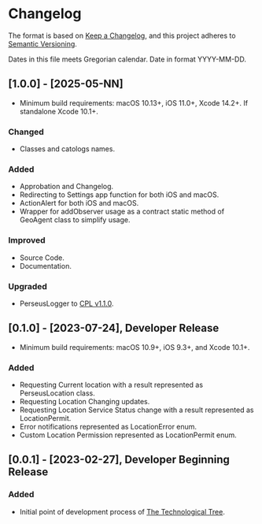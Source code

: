 # Changelog

The format is based on [Keep a Changelog](https://keepachangelog.com/en/1.1.0/),
and this project adheres to [Semantic Versioning](https://semver.org/spec/v2.0.0.html).<br/>

Dates in this file meets Gregorian calendar. Date in format YYYY-MM-DD.

## [1.0.0] - [2025-05-NN]

- Minimum build requirements: macOS 10.13+, iOS 11.0+, Xcode 14.2+. If standalone Xcode 10.1+.

### Changed

- Classes and catologs names.

### Added

- Approbation and Changelog.
- Redirecting to Settings app function for both iOS and macOS.
- ActionAlert for both iOS and macOS.
- Wrapper for addObserver usage as a contract static method of GeoAgent class to simplify usage.

### Improved

- Source Code.
- Documentation.

### Upgraded

- PerseusLogger to [CPL v1.1.0](https://github.com/perseusrealdeal/ConsolePerseusLogger).

## [0.1.0] - [2023-07-24], Developer Release

- Minimum build requirements: macOS 10.9+, iOS 9.3+, and Xcode 10.1+.

### Added

- Requesting Current location with a result represented as PerseusLocation class.
- Requesting Location Changing updates.
- Requesting Location Service Status change with a result represented as LocationPermit.
- Error notifications represented as LocationError enum.
- Custom Location Permission represented as LocationPermit enum.

## [0.0.1] - [2023-02-27], Developer Beginning Release

### Added

- Initial point of development process of [The Technological Tree](https://github.com/perseusrealdeal/TheTechnologicalTree).
